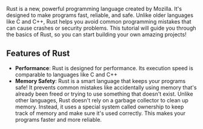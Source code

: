 Rust is a new, powerful programming language created by Mozilla. It's designed to make programs fast, reliable, and safe. Unlike older languages like C and C++, Rust helps you avoid common programming mistakes that can cause crashes or security problems. This tutorial will guide you through the basics of Rust, so you can start building your own amazing projects!

## Features of Rust

- **Performance**: Rust is designed for performance. Its execution speed is comparable to languages like C and C++
- **Memory Safety**: Rust is a smart language that keeps your programs safe! It prevents common mistakes like accidentally using memory that's already been freed or trying to use something that doesn't exist. Unlike other languages, Rust doesn't rely on a garbage collector to clean up memory. Instead, it uses a special system called ownership to keep track of memory and make sure it's used correctly. This makes your programs faster and more reliable.

